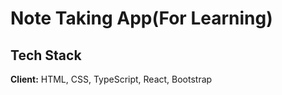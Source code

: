 
# Note Taking App(For Learning)









## Tech Stack

**Client:** HTML, CSS, TypeScript, React, Bootstrap



